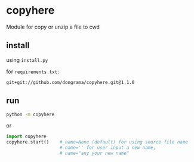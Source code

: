 # copyhere

Module for copy or unzip a file to cwd

## install

using `install.py`

for `requirements.txt`:

```text
git+git://github.com/dongrama/copyhere.git@1.1.0
```

## run

```bash
python -m copyhere
```

or

```python
import copyhere
copyhere.start()    # name=None (default) for using source file name
                    # name='' for user input a new name,
                    # name="any your new name"
```